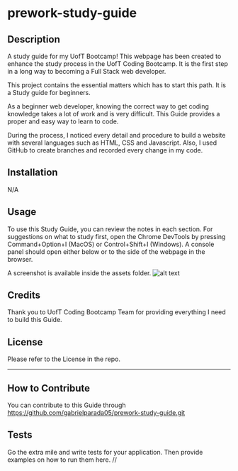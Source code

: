 # prework-study-guide

## Description
A study guide for my UofT Bootcamp!
This webpage has been created to enhance the study process in the UofT Coding Bootcamp. It is the first step in a long way to becoming a Full Stack web developer. 

This project contains the essential matters which has to start this path. It is a Study guide for beginners.

As a beginner web developer, knowing the correct way to get coding knowledge takes a lot of work and is very difficult. This Guide provides a proper and easy way to learn to code. 

During the process, I noticed every detail and procedure to build a website with several languages such as HTML, CSS and Javascript. Also, I used GitHub to create branches and recorded every change in my code.  

## Installation
N/A


## Usage

To use this Study Guide, you can review the notes in each section. For suggestions on what to study first, open the Chrome DevTools by pressing Command+Option+I (MacOS) or Control+Shift+I (Windows). A console panel should open either below or to the side of the webpage in the browser. 

A screenshot is available inside the assets folder. 
![alt text](assets/images/screenshot.png)

## Credits

Thank you to UofT Coding Bootcamp Team for providing everything I need to build this Guide. 

## License 

Please refer to the License in the repo.

---

## How to Contribute

You can contribute to this Guide through https://github.com/gabrielparada05/prework-study-guide.git

## Tests

Go the extra mile and write tests for your application. Then provide examples on how to run them here.
//
